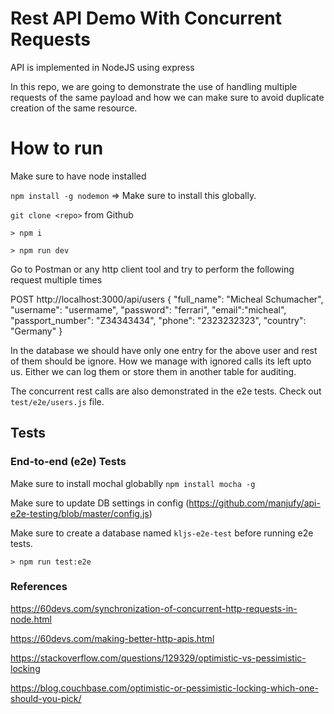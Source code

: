 # Rest API Demo With Concurrent Requests

API is implemented in NodeJS using express

In this repo, we are going to demonstrate the use of handling multiple requests of the same payload and how we can make sure to avoid duplicate creation of the same resource.

# How to run

Make sure to have node installed

`npm install -g nodemon` => Make sure to install this globally.

`git clone <repo>` from Github

`> npm i`

`> npm run dev`

Go to Postman or any http client tool and try to perform the following request multiple times

POST http://localhost:3000/api/users
{
	"full_name": "Micheal Schumacher",
	"username": "usermame",
	"password": "ferrari",
	"email":"micheal",
	"passport_number": "Z34343434",
	"phone": "2323232323",
	"country": "Germany"
}

In the database we should have only one entry for the above user and rest of them should be ignore.
How we manage with ignored calls its left upto us. Either we can log them or store them in another table for auditing.

The concurrent rest calls are also demonstrated in the e2e tests. Check out `test/e2e/users.js` file.

## Tests

### End-to-end (e2e) Tests

Make sure to install mochal globablly `npm install mocha -g`

Make sure to update DB settings in config (https://github.com/manjufy/api-e2e-testing/blob/master/config.js)

Make sure to create a database named `kljs-e2e-test` before running e2e tests.

`> npm run test:e2e`



### References

https://60devs.com/synchronization-of-concurrent-http-requests-in-node.html

https://60devs.com/making-better-http-apis.html

https://stackoverflow.com/questions/129329/optimistic-vs-pessimistic-locking

https://blog.couchbase.com/optimistic-or-pessimistic-locking-which-one-should-you-pick/
